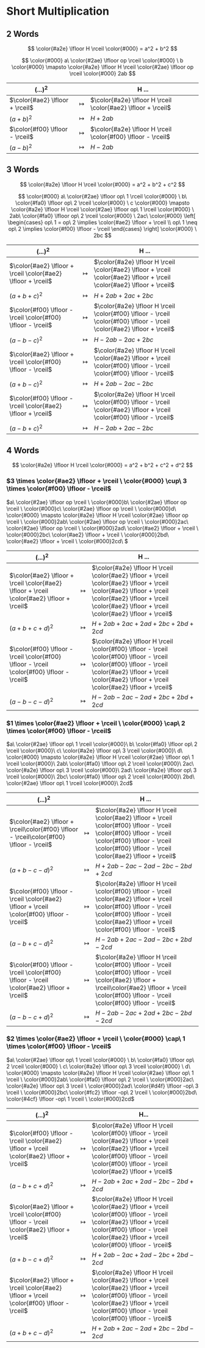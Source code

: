 # Short Multiplication

## 2 Words

$$
\color{#a2e} \lfloor H \rceil
\color{#000} = a^2 + b^2
$$

$$
\color{#000} a\ 
\color{#2ae} \lfloor op \rceil
\color{#000} \ b
\color{#000} \mapsto
\color{#a2e} \lfloor H \rceil
\color{#2ae} \lfloor op \rceil
\color{#000} 2ab
$$

| $(...)^2$ | | H ... |
|--|--|--|
| $\color{#ae2} \lfloor + \rceil$ | $\mapsto$ | $\color{#a2e} \lfloor H \rceil \color{#ae2} \lfloor + \rceil$ |
| $(a+b)^2$ | $\mapsto$ | $H + 2ab$ |
| $\color{#f00} \lfloor - \rceil$ | $\mapsto$ | $\color{#a2e} \lfloor H \rceil \color{#f00} \lfloor - \rceil$ |
| $(a-b)^2$ | $\mapsto$ | $H - 2ab$ |

## 3 Words

$$
\color{#a2e} \lfloor H \rceil
\color{#000} = a^2 + b^2 + c^2
$$

$$
\color{#000} a\ 
\color{#2ae} \lfloor op\ 1 \rceil
\color{#000} \ b\ 
\color{#fa0} \lfloor op\ 2 \rceil
\color{#000} \ c
\color{#000} \mapsto
\color{#a2e} \lfloor H \rceil
\color{#2ae} \lfloor op\ 1 \rceil
\color{#000} \ 2ab\ 
\color{#fa0} \lfloor op\ 2 \rceil
\color{#000} \ 2ac\ 
\color{#000}
\left[
\begin{cases}
op\ 1 = op\ 2 \implies \color{#ae2} \lfloor + \rceil
\\
op\ 1 \neq op\ 2 \implies \color{#f00} \lfloor - \rceil
\end{cases}
\right]
\color{#000} \ 2bc
$$

| $(...)^2$ | | H ... |
|--|--|--|
| $\color{#ae2} \lfloor + \rceil \color{#ae2} \lfloor + \rceil$ | $\mapsto$ | $\color{#a2e} \lfloor H \rceil \color{#ae2} \lfloor + \rceil \color{#ae2} \lfloor + \rceil \color{#ae2} \lfloor + \rceil$ |
| $(a+b+c)^2$ | $\mapsto$ | $H + 2ab + 2ac + 2bc$ |
| $\color{#f00} \lfloor - \rceil \color{#f00} \lfloor - \rceil$ | $\mapsto$ | $\color{#a2e} \lfloor H \rceil \color{#f00} \lfloor - \rceil \color{#f00} \lfloor - \rceil \color{#ae2} \lfloor + \rceil$ |
| $(a-b-c)^2$ | $\mapsto$ | $H - 2ab - 2ac + 2bc$ |
| $\color{#ae2} \lfloor + \rceil \color{#f00} \lfloor - \rceil$ | $\mapsto$ | $\color{#a2e} \lfloor H \rceil \color{#ae2} \lfloor + \rceil \color{#f00} \lfloor - \rceil \color{#f00} \lfloor - \rceil$ |
| $(a+b-c)^2$ | $\mapsto$ | $H + 2ab - 2ac - 2bc$ |
| $\color{#f00} \lfloor - \rceil \color{#ae2} \lfloor + \rceil$ | $\mapsto$ | $\color{#a2e} \lfloor H \rceil \color{#f00} \lfloor - \rceil \color{#ae2} \lfloor + \rceil \color{#f00} \lfloor - \rceil$ |
| $(a-b+c)^2$ | $\mapsto$ | $H - 2ab + 2ac - 2bc$ |

## 4 Words

$$
\color{#a2e} \lfloor H \rceil
\color{#000} = a^2 + b^2 + c^2 + d^2
$$

### $3 \times \color{#ae2} \lfloor + \rceil \ \color{#000} \cup\ 3 \times \color{#f00} \lfloor - \rceil$

$a\ 
\color{#2ae} \lfloor op \rceil
\ \color{#000}b\ 
\color{#2ae} \lfloor op \rceil
\ \color{#000}c\ 
\color{#2ae} \lfloor op \rceil
\ \color{#000}d\ 
\color{#000} \mapsto
\color{#a2e} \lfloor H \rceil
\color{#2ae} \lfloor op \rceil
\ \color{#000}2ab\ 
\color{#2ae} \lfloor op \rceil
\ \color{#000}2ac\ 
\color{#2ae} \lfloor op \rceil
\ \color{#000}2ad\ 
\color{#ae2} \lfloor + \rceil
\ \color{#000}2bc\ 
\color{#ae2} \lfloor + \rceil
\ \color{#000}2bd\ 
\color{#ae2} \lfloor + \rceil
\ \color{#000}2cd\ $

| $(...)^2$ || H ... |
|-|-|-|
| $\color{#ae2} \lfloor + \rceil \color{#ae2} \lfloor + \rceil \color{#ae2} \lfloor + \rceil$ | $\mapsto$ | $\color{#a2e} \lfloor H \rceil \color{#ae2} \lfloor + \rceil \color{#ae2} \lfloor + \rceil \color{#ae2} \lfloor + \rceil \color{#ae2} \lfloor + \rceil \color{#ae2} \lfloor + \rceil \color{#ae2} \lfloor + \rceil$ |
| $(a+b+c+d)^2$ | $\mapsto$ | $H + 2ab + 2ac + 2ad + 2bc + 2bd + 2cd$ |
| $\color{#f00} \lfloor - \rceil \color{#f00} \lfloor - \rceil \color{#f00} \lfloor - \rceil$ | $\mapsto$ | $\color{#a2e} \lfloor H \rceil \color{#f00} \lfloor - \rceil \color{#f00} \lfloor - \rceil \color{#f00} \lfloor - \rceil \color{#ae2} \lfloor + \rceil \color{#ae2} \lfloor + \rceil \color{#ae2} \lfloor + \rceil$ |
| $(a-b-c-d)^2$ | $\mapsto$ | $H - 2ab - 2ac - 2ad + 2bc + 2bd + 2cd$ |

### $1 \times \color{#ae2} \lfloor + \rceil \ \color{#000} \cap\ 2 \times \color{#f00} \lfloor - \rceil$

$a\ 
\color{#2ae} \lfloor op\ 1 \rceil
\color{#000}\ b\ 
\color{#fa0} \lfloor op\ 2 \rceil
\color{#000}\ c\ 
\color{#a2e} \lfloor op\ 3 \rceil
\color{#000}\ d\ 
\color{#000} \mapsto
\color{#a2e} \lfloor H \rceil
\color{#2ae} \lfloor op\ 1 \rceil
\color{#000}\ 2ab\ 
\color{#fa0} \lfloor op\ 2 \rceil
\color{#000}\ 2ac\ 
\color{#a2e} \lfloor op\ 3 \rceil
\color{#000}\ 2ad\ 
\color{#a2e} \lfloor op\ 3 \rceil
\color{#000}\ 2bc\ 
\color{#fa0} \lfloor op\ 2 \rceil
\color{#000}\ 2bd\ 
\color{#2ae} \lfloor op\ 1 \rceil
\color{#000}\ 2cd$

| $(...)^2$ | | H ... |
|--|--|--|
| $\color{#ae2} \lfloor + \rceil\color{#f00} \lfloor - \rceil\color{#f00} \lfloor - \rceil$ | $\mapsto$ | $\color{#a2e} \lfloor H \rceil \color{#ae2} \lfloor + \rceil \color{#f00} \lfloor - \rceil \color{#f00} \lfloor - \rceil \color{#f00} \lfloor - \rceil \color{#f00} \lfloor - \rceil \color{#ae2} \lfloor + \rceil$ |
| $(a+b-c-d)^2$ | $\mapsto$ | $H+2ab-2ac-2ad-2bc-2bd+2cd$ |
| $\color{#f00} \lfloor - \rceil \color{#ae2} \lfloor + \rceil \color{#f00} \lfloor - \rceil$ | $\mapsto$ | $\color{#a2e} \lfloor H \rceil \color{#f00} \lfloor - \rceil \color{#ae2} \lfloor + \rceil \color{#f00} \lfloor - \rceil \color{#f00} \lfloor - \rceil \color{#ae2} \lfloor + \rceil \color{#f00} \lfloor - \rceil$ |
| $(a-b+c-d)^2$ | $\mapsto$ | $H-2ab+2ac-2ad-2bc+2bd-2cd$ |
| $\color{#f00} \lfloor - \rceil \color{#f00} \lfloor - \rceil \color{#ae2} \lfloor + \rceil$ | $\mapsto$ | $\color{#a2e} \lfloor H \rceil \color{#f00} \lfloor - \rceil \color{#f00} \lfloor - \rceil \color{#ae2} \lfloor + \rceil\color{#ae2} \lfloor + \rceil \color{#f00} \lfloor - \rceil \color{#f00} \lfloor - \rceil$ |
| $(a-b-c+d)^2$ | $\mapsto$ | $H-2ab-2ac+2ad+2bc-2bd-2cd$ |

### $2 \times \color{#ae2} \lfloor + \rceil \ \color{#000} \cap\ 1 \times \color{#f00} \lfloor - \rceil$

$a\ 
\color{#2ae} \lfloor op\ 1 \rceil
\color{#000} \ b\ 
\color{#fa0} \lfloor op\ 2 \rceil
\color{#000} \ c\ 
\color{#a2e} \lfloor op\ 3 \rceil
\color{#000} \ d\ 
\color{#000} \mapsto
\color{#a2e} \lfloor H \rceil 
\color{#2ae} \lfloor op\ 1 \rceil
\ \color{#000}2ab\ 
\color{#fa0} \lfloor op\ 2 \rceil
\ \color{#000}2ac\ 
\color{#a2e} \lfloor op\ 3 \rceil
\ \color{#000}2ad\ 
\color{#d4f} \lfloor -op\ 3 \rceil
\ \color{#000}2bc\ 
\color{#fc2} \lfloor -op\ 2 \rceil
\ \color{#000}2bd\ 
\color{#4cf} \lfloor -op\ 1 \rceil
\ \color{#000}2cd$

| $(...)^2$ | | H... |
|--|--|--|
| $\color{#f00} \lfloor - \rceil \color{#ae2} \lfloor + \rceil \color{#ae2} \lfloor + \rceil$ | $\mapsto$| $\color{#a2e} \lfloor H \rceil \color{#f00} \lfloor - \rceil \color{#ae2} \lfloor + \rceil \color{#ae2} \lfloor + \rceil \color{#f00} \lfloor - \rceil \color{#f00} \lfloor - \rceil \color{#ae2} \lfloor + \rceil$ |
| $(a-b+c+d)^2$ | $\mapsto$ | $H-2ab+2ac+2ad-2bc-2bd+2cd$ |
| $\color{#ae2} \lfloor + \rceil \color{#f00} \lfloor - \rceil \color{#ae2} \lfloor + \rceil$ | $\mapsto$ | $\color{#a2e} \lfloor H \rceil \color{#ae2} \lfloor + \rceil \color{#f00} \lfloor - \rceil \color{#ae2} \lfloor + \rceil \color{#f00} \lfloor - \rceil \color{#ae2} \lfloor + \rceil \color{#f00} \lfloor - \rceil$|
| $(a+b-c+d)^2$| $\mapsto$ | $H+2ab-2ac+2ad-2bc+2bd-2cd$ |
| $\color{#ae2} \lfloor + \rceil \color{#ae2} \lfloor + \rceil \color{#f00} \lfloor - \rceil$ | $\mapsto$ | $\color{#a2e} \lfloor H \rceil \color{#ae2} \lfloor + \rceil \color{#ae2} \lfloor + \rceil \color{#f00} \lfloor - \rceil \color{#ae2} \lfloor + \rceil \color{#f00} \lfloor - \rceil \color{#f00} \lfloor - \rceil$ |
| $(a+b+c-d)^2$ | $\mapsto$ | $H+2ab+2ac-2ad+2bc-2bd-2cd$ |
